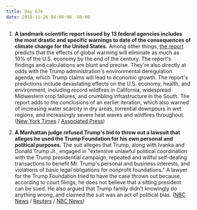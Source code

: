 ```yaml
---
title: Day 676
date: 2018-11-26 04:00:00 -08:00
---
```


1. **A landmark scientific report issued by 13 federal agencies includes the most drastic and specific warnings to date of the consequences of climate change for the United States.** Among other things, [the report](https://nca2018.globalchange.gov/) predicts that the effects of global warming will eliminate as much as 10%  of the U.S. economy by the end of the century. The report's findings and calculations are blunt and precise. They're also directly at odds with the Trump administration's environmental deregulation agenda, which Trump claims will lead to economic growth. The report's predictions include devastating effects on the U.S. economy, health, and environment, including record wildfires in California, widespread Midwestern crop failures, and crumbling infrastructure in the South. The report adds to the conclusions of an earlier iteration, which also warned of increasing water scarcity in dry areas, torrential downpours in wet regions, and increasingly severe heat waves and wildfires throughout. ([New York Times](https://www.nytimes.com/2018/11/23/climate/us-climate-report.html) / [Associated Press](https://apnews.com/f9732784135c4f4a8963daff79e2583e))

2. **A Manhattan judge refused Trump's bid to throw out a lawsuit that alleges he used the Trump Foundation for his own personal and political purposes.** The suit alleges that Trump, along with Ivanka and Donald Trump Jr., engaged in "extensive unlawful political coordination with the Trump presidential campaign, repeated and willful self-dealing transactions to benefit Mr. Trump's personal and business interests, and violations of basic legal obligations for nonprofit foundations." A lawyer for the Trump Foundation tried to have the case thrown out because, according to court filings, he does not believe that a sitting president can be sued. He also argued that Trump family didn't knowingly do anything wrong, and claimed the suit was an act of political bias. ([NBC News](https://www.nbcnews.com/politics/politics-news/judge-allows-lawsuit-against-trump-foundation-proceed-rejects-trump-claim-n939526) / [Reuters](https://www.reuters.com/article/us-usa-trump-trump-foundation-idUSKCN1NS26Z) / [NBC News](https://www.cnbc.com/2018/11/23/new-york-state-judge-rejects-trump-claim-that-he-cant-be-sued-because-hes-president.html))